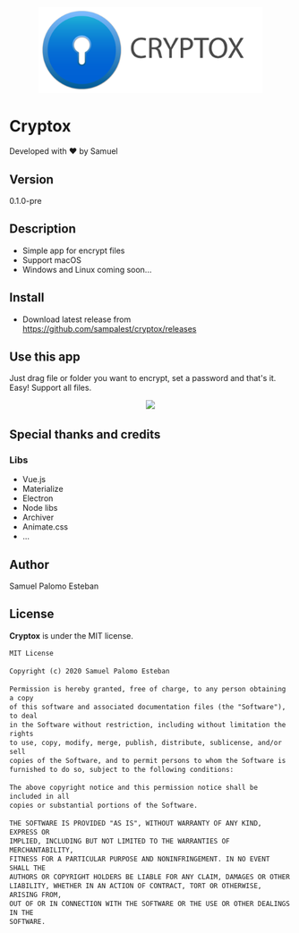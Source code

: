 <br>
<div align="center">
<img src="screenshots/logo.png" width="400"/>
</div>

# Cryptox
Developed with ❤️ by Samuel

## Version
0.1.0-pre

## Description
* Simple app for encrypt files
* Support macOS
* Windows and Linux coming soon...

## Install
- Download latest release from https://github.com/sampalest/cryptox/releases

## Use this app
Just drag file or folder you want to encrypt, set a password and that's it. Easy!
Support all files.

<div align="center">
<img src="screenshots/encrypt.gif" width="600"/>
</div>

## Special thanks and credits
### Libs
- Vue.js
- Materialize
- Electron
- Node libs
- Archiver
- Animate.css
- ...

## Author
Samuel Palomo Esteban

## License
**Cryptox** is under the MIT license.
```text
MIT License

Copyright (c) 2020 Samuel Palomo Esteban

Permission is hereby granted, free of charge, to any person obtaining a copy
of this software and associated documentation files (the "Software"), to deal
in the Software without restriction, including without limitation the rights
to use, copy, modify, merge, publish, distribute, sublicense, and/or sell
copies of the Software, and to permit persons to whom the Software is
furnished to do so, subject to the following conditions:

The above copyright notice and this permission notice shall be included in all
copies or substantial portions of the Software.

THE SOFTWARE IS PROVIDED "AS IS", WITHOUT WARRANTY OF ANY KIND, EXPRESS OR
IMPLIED, INCLUDING BUT NOT LIMITED TO THE WARRANTIES OF MERCHANTABILITY,
FITNESS FOR A PARTICULAR PURPOSE AND NONINFRINGEMENT. IN NO EVENT SHALL THE
AUTHORS OR COPYRIGHT HOLDERS BE LIABLE FOR ANY CLAIM, DAMAGES OR OTHER
LIABILITY, WHETHER IN AN ACTION OF CONTRACT, TORT OR OTHERWISE, ARISING FROM,
OUT OF OR IN CONNECTION WITH THE SOFTWARE OR THE USE OR OTHER DEALINGS IN THE
SOFTWARE.
```
